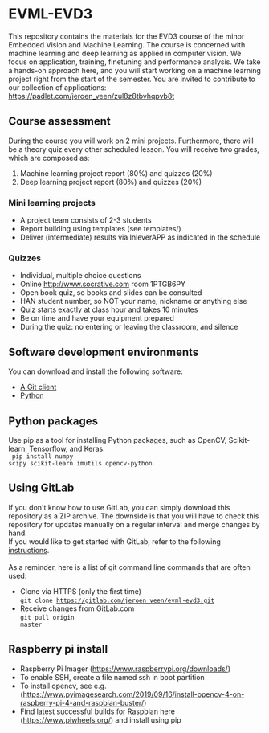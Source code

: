 # EVML-EVD3

This repository contains the materials for the EVD3 course of the minor Embedded Vision and Machine Learning.
The course is concerned with machine learning and deep learning as applied in computer vision.
We focus on application, training, finetuning and performance analysis.
We take a hands-on approach here, and you will start working on a machine learning project right from the start of the semester.
You are invited to contribute to our collection of applications: https://padlet.com/jeroen_veen/zul8z8tbvhqpvb8t

## Course assessment

During the course you will work on 2 mini projects. Furthermore, there will be a theory quiz every other scheduled lesson.
You will receive two grades, which are composed as:

1. Machine learning project report (80%) and quizzes (20%)
2. Deep learning project report (80%) and quizzes (20%)


###  Mini learning projects

* A project team consists of 2-3 students
* Report building using templates (see templates/)
* Deliver (intermediate) results via InleverAPP as indicated in the schedule

### Quizzes
* Individual, multiple choice questions
* Online http://www.socrative.com room 1PTGB6PY
* Open book quiz, so books and slides can be consulted
* HAN student number, so NOT your name, nickname or anything else
* Quiz starts exactly at class hour and takes 10 minutes
* Be on time and have your equipment prepared
* During the quiz: no entering or leaving the classroom, and silence


## Software development environments

You can download and install the following software:

* [A Git client](https://docs.gitlab.com/ee/gitlab-basics/start-using-git.html)
* [Python](https://www.python.org/downloads/)

## Python packages
Use pip as a tool for installing Python packages, such as OpenCV, Scikit-learn, Tensorflow, and Keras.<br />
<code> pip install numpy scipy scikit-learn imutils opencv-python</code>

## Using GitLab

If you don't know how to use GitLab, you can simply download this repository as a ZIP archive. The downside is that you will have to check this repository for updates manually on a regular interval and merge changes by hand.<br />
If you would like to get started with GitLab, refer to the following [instructions](https://docs.gitlab.com/ee/gitlab-basics/start-using-git.html).<br />
<br />
As a reminder, here is a list of git command line commands that are often used:

* Clone via HTTPS (only the first time)<br />
  <code>git clone https://gitlab.com/jeroen_veen/evml-evd3.git</code>
* Receive changes from GitLab.com<br />
  <code>git pull origin master</code>


## Raspberry pi install

* Raspberry Pi Imager (https://www.raspberrypi.org/downloads/)
* To enable SSH, create a file named ssh in boot partition
* To install opencv, see e.g. (https://www.pyimagesearch.com/2019/09/16/install-opencv-4-on-raspberry-pi-4-and-raspbian-buster/)
* Find latest successful builds for Raspbian here (https://www.piwheels.org/) and install using pip

